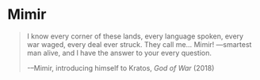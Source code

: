 # Mimir

> I know every corner of these lands, every language spoken, every war waged, every deal ever struck. They call me… Mimir! —smartest man alive, and I have the answer to your every question.
> 
> -–Mimir, introducing himself to Kratos, *God of War* (2018)
